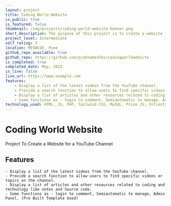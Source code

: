 ```yaml
---
layout: project
title: Coding World Website
is_public: true
is_featured: false
thumbnail: /img/projects/coding-world-website-banner.png
short_description: The purpose of this project is to create a website for a YouTube channel that focuses on coding and technology. The website will serve as a hub for the channel's content, allowing viewers to access videos, articles, and other resources related to coding and technology.
project_level: Intermediate
self_rating: 3
location: MESWCOE, Pune
github_repo_available: true
github_repo: https://github.com/prathameshks/codingworldwebsite
is_completed: true
completed_date: May, 2022
is_live: false
live_url: https://www.example.com
features:
    - Display a list of the latest videos from the YouTube channel.
    - Provide a search function to allow users to find specific videos or topics on the channel.
    - Display a list of articles and other resources related to coding and technology like notes and Source code.
    - Some functions as - login to comment, Semiautomatic to manage, Admin Panel. (Pre Built Template Used)
technology_used: HTML, JS, PHP, Tailwind CSS, MySQL, Prism JS, InfinityFree Hosting(Expired)
---
```


# Coding World Website

Project To Create a Website for a YouTube Channel

## Features

    - Display a list of the latest videos from the YouTube channel.
    - Provide a search function to allow users to find specific videos or topics on the channel.
    - Display a list of articles and other resources related to coding and technology like notes and Source code.
    - Some functions as - login to comment, Semiautomatic to manage, Admin Panel. (Pre Built Template Used)